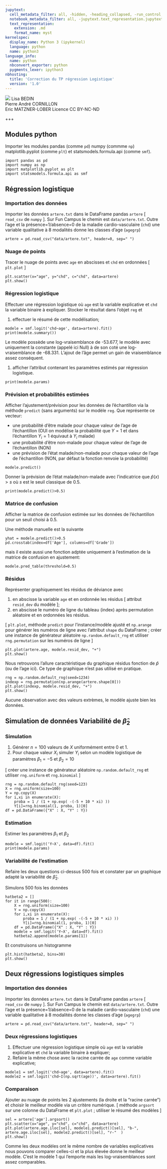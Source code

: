 ```yaml
---
jupytext:
  cell_metadata_filter: all, -hidden, -heading_collapsed, -run_control, -trusted
  notebook_metadata_filter: all, -jupytext.text_representation.jupytext_version, -jupytext.text_representation.format_version, -language_info.version, -language_info.codemirror_mode.version, -language_info.codemirror_mode, -language_info.file_extension, -language_info.mimetype, -toc
  text_representation:
    extension: .md
    format_name: myst
kernelspec:
  display_name: Python 3 (ipykernel)
  language: python
  name: python3
language_info:
  name: python
  nbconvert_exporter: python
  pygments_lexer: ipython3
nbhosting:
  title: 'Correction du TP régression Logistique'
  version: '1.0'
---
```


<div class="licence">
<span><img src="media/logo_IPParis.png" /></span>
<span>Lisa BEDIN<br />Pierre André CORNILLON<br />Eric MATZNER-LOBER</span>
<span>Licence CC BY-NC-ND</span>
</div>

+++

## Modules python



Importer les modules pandas (comme `pd`) numpy (commme `np`)
matplotlib.pyplot (comme  `plt`) et statsmodels.formula.api (comme `smf`).




```{code-cell} python
import pandas as pd
import numpy as np
import matplotlib.pyplot as plt
import statsmodels.formula.api as smf
```

## Régression logistique



### Importation des données



Importer les données `artere.txt` dans le DataFrame pandas `artere`
[ `read_csv` de `numpy` ]. Sur Fun Campus le chemin est `data/artere.txt`. Outre l&rsquo;age et la présence=1/absence=0 de la maladie cardio-vasculaire (`chd`) une variable qualitative à 8 modalités donne
les classes d&rsquo;age (`agegrp`)




```{code-cell} python
artere = pd.read_csv("data/artere.txt", header=0, sep=" ")
```

### Nuage de points



Tracer le nuage de points avec `age` en  abscisses et `chd` en ordonnées
[ `plt.plot` ]




```{code-cell} python
plt.scatter(x="age", y="chd", c="chd", data=artere)
plt.show()
```

### Régression logistique



Effectuer une régression logistique où `age` est  la variable
explicative et `chd` la variable binaire à expliquer. Stocker le résultat
dans l&rsquo;objet `reg` et

1.  effectuer le résumé de cette modélisation;




```{code-cell} python
modele = smf.logit('chd~age', data=artere).fit()
print(modele.summary())
```

Le modèle possède une log-vraisemblance de -53.677, le modèle avec uniquement la constante (appelé ici Null) à de son coté une log-vraisemblance de -68.331. L&rsquo;ajout de l&rsquo;âge permet un gain de vraisemblance assez conséquent.

1.  afficher l&rsquo;attribut contenant les paramètres estimés par régression logistique.




```{code-cell} python
print(modele.params)
```

### Prévision et probabilités estimées



Afficher l&rsquo;ajustement/prévision pour les données de l&rsquo;échantillon via la méthode `predict` (sans arguments) sur le modèle `reg`. Que représente ce vecteur:

-   une probabilité d&rsquo;être malade pour chaque valeur de l&rsquo;age de
    l&rsquo;échantillon (OUI on modélise la probabilité que $Y=1$ et dans l&rsquo;échantillon $Y_i=1$ équivaut à $Y_i$ malade)
-   une probabilité d&rsquo;être non-malade pour chaque valeur de l&rsquo;age de l&rsquo;échantillon (NON)
-   une prévision de l&rsquo;état malade/non-malade pour chaque valeur de l&rsquo;age de l&rsquo;échantillon (NON, par défaut la fonction renvoie la probabilité)




```{code-cell} python
modele.predict()
```

Donner la prévision de l&rsquo;état malade/non-malade avec l&rsquo;indicatrice que $\hat p(x)>s$ où $s$ est le seuil classique de 0.5.




```{code-cell} python
print(modele.predict()>0.5)
```

### Matrice de confusion



Afficher la matrice de confusion estimée sur les données de
l&rsquo;échantillon pour un seuil choisi à 0.5.

Une méthode manuelle est la suivante




```{code-cell} python
yhat = modele.predict()>0.5
pd.crosstab(index=df['Age'], columns=df['Grade'])
```

mais il existe aussi une fonction adptée uniquement à l&rsquo;estimation de la matrice de confusion en ajustement:




```{code-cell} python
modele.pred_table(threshold=0.5)
```

### Résidus



Représenter graphiquement les résidus de déviance avec

1.  en abscisse la variable `age` et en ordonnée les résidus
    [ attribut `resid_dev` du modèle ];
2.  en abscisse le numéro de ligne du tableau (index) après permutation aléatoire et en ordonnées les résidus.

[ `plt.plot`, méthode `predict` pour l&rsquo;instance/modèle ajusté et
`np.arange` pour générer les numéros de ligne avec l&rsquo;attribut `shape`
du DataFrame ; créer une instance de générateur aléatoire `np.random.default_rng` et utiliser `rng.permutation`
sur les numéros de ligne ]




```{code-cell} python
plt.plot(artere.age, modele.resid_dev, "+")
plt.show()
```

Nous retrouvons l&rsquo;allure   caractéristique du graphique résidus fonction
de $\hat p$ (ou de l&rsquo;age ici). Ce type de graphique n&rsquo;est pas utilisé en pratique.




```{code-cell} python
rng = np.random.default_rng(seed=1234)
indexp = rng.permutation(np.arange(artere.shape[0]))
plt.plot(indexp, modele.resid_dev, "+")
plt.show()
```

Aucune observation avec des valeurs extrèmes, le modèle ajuste bien les
données.



## Simulation de données  Variabilité de $\hat \beta_2$



### Simulation



1.  Générer $n=100$ valeurs de $X$ uniformément entre 0 et 1.
2.  Pour chaque valeur $X_i$ simuler $Y_i$ selon un modèle logistique
    de paramètres $\beta_1=-5$ et $\beta_2=10$

[ créer une instance de générateur aléatoire `np.random.default_rng` et utiliser `rng.uniform` et `rng.binomial` ]




```{code-cell} python
rng = np.random.default_rng(seed=123)
X = rng.uniform(size=100)
Y = np.copy(X)
for i,xi in enumerate(X):
    proba = 1 / (1 + np.exp( -(-5 + 10 * xi) ))
    Y[i]=rng.binomial(1, proba, 1)[0]
df = pd.DataFrame({"X" : X, "Y" : Y})
```

### Estimation



Estimer les paramètres $\beta_1$ et $\beta_2$




```{code-cell} python
modele = smf.logit('Y~X', data=df).fit()
print(modele.params)
```

### Variabilité de l&rsquo;estimation



Refaire les deux questions ci-dessus 500 fois et constater par un graphique adapté la variabilité de $\hat \beta_2$.

Simulons 500 fois les données




```{code-cell} python
hatbeta2 = []
for it in range(500):
    X = rng.uniform(size=100)
    Y = np.copy(X)
    for i,xi in enumerate(X):
        proba = 1 / (1 + np.exp( -(-5 + 10 * xi) ))
        Y[i]=rng.binomial(1, proba, 1)[0]
    df = pd.DataFrame({"X" : X, "Y" : Y})
    modele = smf.logit('Y~X', data=df).fit()
    hatbeta2.append(modele.params[1])
```

Et construisons un histogramme




```{code-cell} python
plt.hist(hatbeta2, bins=30)
plt.show()
```

## Deux régressions logistiques simples



### Importation des données



Importer les données `artere.txt` dans le DataFrame pandas `artere`
[ `read_csv` de `numpy` ]. Sur Fun Campus le chemin est `data/artere.txt`. Outre l&rsquo;age et la présence=1/absence=0 de la maladie cardio-vasculaire (`chd`) une variable qualitative à 8 modalités donne
les classes d&rsquo;age (`agegrp`)




```{code-cell} python
artere = pd.read_csv("data/artere.txt", header=0, sep=" ")
```

### Deux régressions logistiques



1.  Effectuer une régression logistique simple où `age` est la
    variable explicative et `chd` la variable binaire à expliquer;
2.  Refaire la même chose avec la racine carrée de `age`
    comme variable explicative;




```{code-cell} python
modele1 = smf.logit('chd~age', data=artere).fit()
modele2 = smf.logit('chd~I(np.sqrt(age))', data=artere).fit()
```

### Comparaison



Ajouter au nuage de points les 2 ajustements (la droite et la &ldquo;racine carrée&rdquo;)
et choisir le meilleur modèle via un critère numérique.
[ méthode `argsort` sur une colonne du DataFrame et `plt.plot` ; utiliser le résumé des modèles ]




```{code-cell} python
sel = artere['age'].argsort()
plt.scatter(x="age", y="chd", c="chd", data=artere)
plt.plot(artere.age.iloc[sel], modele1.predict()[sel], "b-", artere.age.iloc[sel], modele2.predict()[sel], "r-"  )
plt.show()
```

Comme les deux modèles ont le même nombre de variables explicatives nous pouvons comparer celles-ci et la plus élevée donne le meilleur modèle. C&rsquo;est le modèle 1 qui l&rsquo;emporte mais les log-vraisemblances sont assez comparables.


